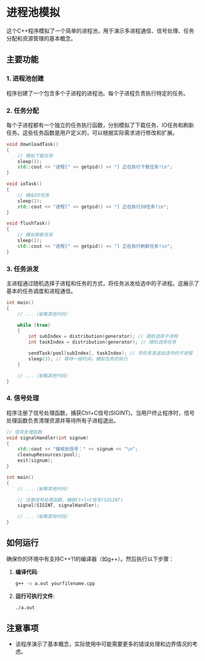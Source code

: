 # 进程池模拟

这个C++程序模拟了一个简单的进程池，用于演示多进程通信、信号处理、任务分配和资源管理的基本概念。

## 主要功能

### 1. 进程池创建

程序创建了一个包含多个子进程的进程池。每个子进程负责执行特定的任务。

### 2. 任务分配

每个子进程都有一个独立的任务执行函数，分别模拟了下载任务、IO任务和刷新任务。这些任务函数是用户定义的，可以根据实际需求进行修改和扩展。

```cpp
void downloadTask()
{
    // 模拟下载任务
    sleep(1);
    std::cout << "进程[" << getpid() << "] 正在执行下载任务!\n";
}

void ioTask()
{
    // 模拟IO任务
    sleep(1);
    std::cout << "进程[" << getpid() << "] 正在执行IO任务!\n";
}

void flushTask()
{
    // 模拟刷新任务
    sleep(1);
    std::cout << "进程[" << getpid() << "] 正在执行刷新任务!\n";
}
```

### 3. 任务派发

主进程通过随机选择子进程和任务的方式，将任务派发给选中的子进程。这展示了基本的任务调度和进程通信。

```cpp
int main()
{
    // ...（省略其他代码）

    while (true)
    {
        int subIndex = distribution(generator); // 随机选择子进程
        int taskIndex = distribution(generator); // 随机选择任务

        sendTask(pool[subIndex], taskIndex); // 将任务发送给选中的子进程
        sleep(3); // 等待一段时间，模拟任务的执行
    }

    // ...（省略其他代码）
}
```

### 4. 信号处理

程序注册了信号处理函数，捕获Ctrl+C信号(SIGINT)。当用户终止程序时，信号处理函数负责清理资源并等待所有子进程退出。

```cpp
// 信号处理函数
void signalHandler(int signum)
{
    std::cout << "接收到信号：" << signum << "\n";
    cleanupResources(pool);
    exit(signum);
}

int main()
{
    // ...（省略其他代码）

    // 注册信号处理函数，捕获Ctrl+C信号(SIGINT)
    signal(SIGINT, signalHandler);

    // ...（省略其他代码）
}
```

## 如何运行

确保你的环境中有支持C++11的编译器（如g++）。然后执行以下步骤：

1. **编译代码**:

    ```bash
    g++ -o a.out yourfilename.cpp
    ```

2. **运行可执行文件**:

    ```bash
    ./a.out
    ```

## 注意事项

- 该程序演示了基本概念，实际使用中可能需要更多的错误处理和边界情况的考虑。
